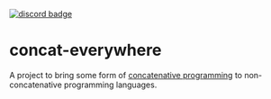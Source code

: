 [![discord badge](https://img.shields.io/discord/1150472957093744721?logo=discord)](https://discord.gg/pwrVPJJMfZ)

# concat-everywhere

A project to bring some form of [concatenative programming](https://concatenative.org)
to non-concatenative programming languages.
